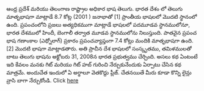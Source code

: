 ఆంధ్ర ప్రదేశ్ మరియు తెలంగాణ రాష్ట్రాల అధికార భాష తెలుగు. భారత దేశం లో తెలుగు మాతృభాషగా మాట్లాడే 8.7 కోట్ల (2001 ) 
జనాభాతో [1] ప్రాంతీయ భాషలలో మొదటి స్థానంలో ఉంది. ప్రపంచంలోని ప్రజలు అత్యధికముగా మాట్లాడే భాషలలో పదమూడవ స్థానములోనూ,
 భారత దేశములో హిందీ, బెంగాలీ తర్వాత మూడవ స్థానములోను నిలుస్తుంది. పాతవైన ప్రపంచ భాష గణాంకాల (ఎథ్నోలాగ్) ప్రకారం 
 ప్రపంచవ్యాప్తంగా 7.4 కోట్లు మందికి మాతృభాషగా ఉంది.[2] మొదటి భాషగా మాట్లాడతారు. అతి ప్రాచీన దేశ భాషలలో సంస్కృతము,
  తమిళములతో బాటు తెలుగు భాషను అక్టోబరు 31, 2008న భారత ప్రభుత్వము చేర్చింది.
  అసలు కథ ఏంటంటే ఇది కేవలం మనకు గిట్ మరియు గిట్ హబ్ గురించి నేర్చుకునేందుకు ఏర్పాటు చేసిన కథ మాత్రమే. 
అందుచేత ఇందులో ఏ అర్థాలూ వెతకొద్దు ప్లీజ్.  చేతనయితే మీరు కూడా కొన్ని లైన్లు వ్రాసి బాగా నేర్చుకోండి. 
Click [here](../telangana-telugu/Telanganatelugu.md)
